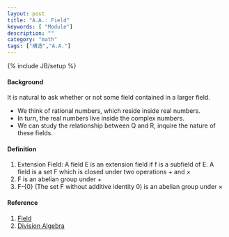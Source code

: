 ```yaml
---
layout: post
title: "A.A.: Field"
keywords: [ "Module"]
description: ""
category: "math"
tags: ["構造","A.A."]
---
```

{% include JB/setup %}

#### Background
It is natural to ask whether or not some field contained in a larger field. 
- We think of rational numbers, which reside inside real numbers.
- In turn, the real numbers live inside the complex numbers.
- We can study the relationship between Q and R, inquire the nature of these
  fields.


#### Definition 
1. Extension Field: A field E is an extension field if f is a subfield of E.
A field is a set F which is closed under two operations + and $\times$
1. F is an abelian group under +
2. F-{0} (The set F without additive identity 0) is an abelian group under
   $\times$


#### Reference
1. [Field](http://www-users.math.umn.edu/~brubaker/docs/152/152groups.pdf)
2. [Division Algebra](http://mathworld.wolfram.com/DivisionAlgebra.html)
